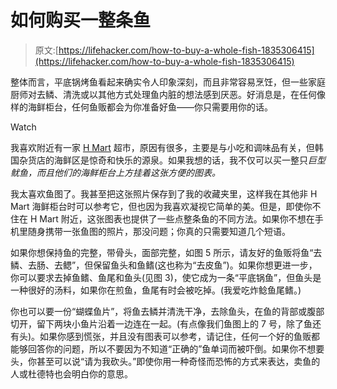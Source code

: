 # 如何购买一整条鱼

> 原文:[https://lifehacker.com/how-to-buy-a-whole-fish-1835306415](https://lifehacker.com/how-to-buy-a-whole-fish-1835306415)

整体而言，平底锅烤鱼看起来确实令人印象深刻，而且非常容易烹饪，但一些家庭厨师对去鳞、清洗或以其他方式处理鱼内脏的想法感到厌恶。好消息是，在任何像样的海鲜柜台，任何鱼贩都会为你准备好鱼——你只需要用你的话。

Watch

我喜欢附近有一家 [H Mart](https://www.hmart.com) 超市，原因有很多，主要是与小吃和调味品有关，但韩国杂货店的海鲜区是惊奇和快乐的源泉。如果我想的话，我不仅可以买一整只*巨型鱿鱼，而且他们的海鲜柜台上方挂着这张方便的图表。*

我太喜欢鱼图了。我甚至把这张照片保存到了我的收藏夹里，这样我在其他非 H Mart 海鲜柜台时可以参考它，但也因为我喜欢凝视它简单的美。但是，即使你不住在 H Mart 附近，这张图表也提供了一些点整条鱼的不同方法。如果你不想在手机里随身携带一张鱼图的照片，那没问题；你真的只需要知道几个短语。

如果你想保持鱼的完整，带骨头，面部完整，如图 5 所示，请友好的鱼贩将鱼“去鳞、去肠、去鳃”，但保留鱼头和鱼鳍(这也称为“去皮鱼”)。如果你想更进一步，你可以要求去掉鱼鳍、鱼尾和鱼头(见图 3)，使它成为一条“平底锅鱼”，但鱼头是一种很好的汤料，如果你在煎鱼，鱼尾有时会被吃掉。(我爱吃炸鲶鱼尾鳍。)

你也可以要一份“蝴蝶鱼片”，将鱼去鳞并清洗干净，去除鱼头，在鱼的背部或腹部切开，留下两块小鱼片沿着一边连在一起。(有点像我们鱼图上的 7 号，除了鱼还有头)。如果你感到慌张，并且没有图表可以参考，请记住，任何一个好的鱼贩都能够回答你的问题，所以不要因为不知道“正确的”鱼单词而被吓倒。如果你不想要头，你甚至可以说“请为我砍头。”即使你用一种奇怪而恐怖的方式来表达，卖鱼的人或杜德特也会明白你的意思。